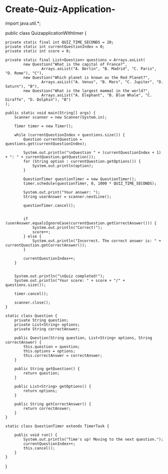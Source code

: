 # Create-Quiz-Application-
import java.util.*;

public class QuizapplicationWithtimer {

    private static final int QUIZ_TIME_SECONDS = 20;
    private static int currentQuestionIndex = 0;
    private static int score = 0;

    private static final List<Question> questions = Arrays.asList(
            new Question("What is the capital of France?",
                    Arrays.asList("A. Berlin", "B. Madrid", "C. Paris", "D. Rome"), "C"),
            new Question("Which planet is known as the Red Planet?",
                    Arrays.asList("A. Venus", "B. Mars", "C. Jupiter", "D. Saturn"), "B"),
            new Question("What is the largest mammal in the world?",
                    Arrays.asList("A. Elephant", "B. Blue Whale", "C. Giraffe", "D. Dolphin"), "B")
    );

    public static void main(String[] args) {
        Scanner scanner = new Scanner(System.in);

        Timer timer = new Timer();

        while (currentQuestionIndex < questions.size()) {
            Question currentQuestion = questions.get(currentQuestionIndex);

            System.out.println("\nQuestion " + (currentQuestionIndex + 1) + ": " + currentQuestion.getQuestion());
            for (String option : currentQuestion.getOptions()) {
                System.out.println(option);
            }

            QuestionTimer questionTimer = new QuestionTimer();
            timer.schedule(questionTimer, 0, 1000 * QUIZ_TIME_SECONDS);

            System.out.print("Your answer: ");
            String userAnswer = scanner.nextLine();

            questionTimer.cancel();

           
            if (userAnswer.equalsIgnoreCase(currentQuestion.getCorrectAnswer())) {
                System.out.println("Correct!");
                score++;
            } else {
                System.out.println("Incorrect. The correct answer is: " + currentQuestion.getCorrectAnswer());
            }

            currentQuestionIndex++;
        }

    
        System.out.println("\nQuiz completed!");
        System.out.println("Your score: " + score + "/" + questions.size());

        timer.cancel();

        scanner.close();
    }

    static class Question {
        private String question;
        private List<String> options;
        private String correctAnswer;

        public Question(String question, List<String> options, String correctAnswer) {
            this.question = question;
            this.options = options;
            this.correctAnswer = correctAnswer;
        }

        public String getQuestion() {
            return question;
        }

        public List<String> getOptions() {
            return options;
        }

        public String getCorrectAnswer() {
            return correctAnswer;
        }
    }

    static class QuestionTimer extends TimerTask {
        
        public void run() {
            System.out.println("Time's up! Moving to the next question.");
            currentQuestionIndex++;
            this.cancel(); 
        }
    }
}
